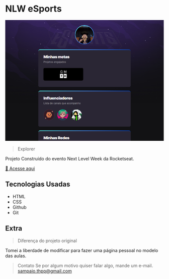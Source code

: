 # NLW eSports

![preview](./.github/Preview.png)

> Explorer

Projeto Construído do evento Next Level Week da Rocketseat.

[🔗 Acesse aqui](https://artheir.github.io/Explorer-NLW/)


## Tecnologias Usadas

- HTML
- CSS
- Github
- Git

## Extra

> Diferença do projeto original

Tomei a liberdade de modificar para fazer uma página pessoal no modelo das aulas.

> Contato
Se por algum motivo quiser falar algo, mande um e-mail.
sampaio.thpp@gmail.com
